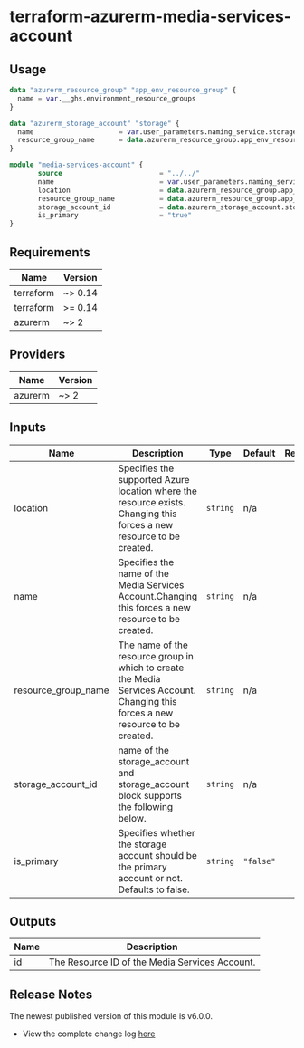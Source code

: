 # terraform-azurerm-media-services-account

## Usage
``` terraform
data "azurerm_resource_group" "app_env_resource_group" {
  name = var.__ghs.environment_resource_groups
}

data "azurerm_storage_account" "storage" {
  name                     = var.user_parameters.naming_service.storage.k01
  resource_group_name      = data.azurerm_resource_group.app_env_resource_group.name
}

module "media-services-account" {
       source                        = "../../"
       name                          = var.user_parameters.naming_service.media.k01
       location                      = data.azurerm_resource_group.app_env_resource_group.location
       resource_group_name           = data.azurerm_resource_group.app_env_resource_group.name
       storage_account_id            = data.azurerm_storage_account.storage.id
       is_primary                    = "true"
}

```

## Requirements

| Name | Version |
|------|---------|
| terraform | ~> 0.14 |
| terraform | >= 0.14 |
| azurerm | ~> 2 |

## Providers

| Name | Version |
|------|---------|
| azurerm | ~> 2 |

## Inputs

| Name | Description | Type | Default | Required |
|------|-------------|------|---------|:--------:|
| location | Specifies the supported Azure location where the resource exists. Changing this forces a new resource to be created. | `string` | n/a | yes |
| name | Specifies the name of the Media Services Account.Changing this forces a new resource to be created. | `string` | n/a | yes |
| resource\_group\_name | The name of the resource group in which to create the Media Services Account. Changing this forces a new resource to be created. | `string` | n/a | yes |
| storage\_account\_id | name of the storage\_account and storage\_account block supports the following below. | `string` | n/a | yes |
| is\_primary | Specifies whether the storage account should be the primary account or not. Defaults to false. | `string` | `"false"` | no |

## Outputs

| Name | Description |
|------|-------------|
| id | The Resource ID of the Media Services Account. |

## Release Notes

The newest published version of this module is v6.0.0.

- View the complete change log [here](./changelog.md)
